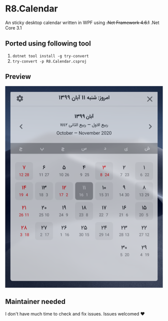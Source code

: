 # R8.Calendar
An sticky desktop calendar written in WPF using ~~.Net Framework 4.6.1~~ .Net Core 3.1


## Ported using following tool
1. `dotnet tool install -g try-convert`
2. `try-convert -p R8.Calendar.csproj`

## Preview
![preview](assets/preview.png)

## Maintainer needed
I don't have much time to check and fix issues. Issues welcomed :heart:
